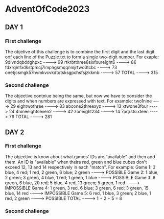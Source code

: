 # AdventOfCode2023

## DAY 1
### First challenge
The objetive of this challenge is to combine the first digit and the last digit oof each line of the Puzzle.txt
to form a single two-digit number. For exaple:
    9dlvndqbddghpxc                             ----> 99
    rtkrbtthree8sixfoureight6                   ----> 86
    fdxrqmfxdkstpmcj7lmphgsmqqnmjrtwo3tcbc      ----> 73
    onetjcsmgk57nvmkvcvkdtqtsksgpchsfsjzkkmb    ----> 57
                                        TOTAL   ----> 315

### Second challenge
The objective contniue being the same, but now we have to consider the digits and when numbers are expressed with text.
For example:
    two1nine            ----> 29
    eightwothree        ----> 83 
    abcone2threexyz     ----> 13
    xtwone3four         ----> 24
    4nineeightseven2    ----> 42
    zoneight234         ----> 14
    7pqrstsixteen       ----> 76
                TOTAL   ----> 281

## DAY 2
### First challenge
The objective is know about what games' IDs are "available" and then add them. An ID is "available" when theirs red, green and blue cubes
don't exceed 12, 13 and 14 respectively in each "match". For example:
    Game 1: 3 blue, 4 red; 1 red, 2 green, 6 blue; 2 green                          ---->  POSSIBLE
    Game 2: 1 blue, 2 green; 3 green, 4 blue, 1 red; 1 green, 1 blue                ---->  POSSIBLE
    Game 3: 8 green, 6 blue, 20 red; 5 blue, 4 red, 13 green; 5 green, 1 red        ---->  IMPOSSIBLE
    Game 4: 1 green, 3 red, 6 blue; 3 green, 6 red; 3 green, 15 blue, 14 red        ---->  IMPOSSIBLE
    Game 5: 6 red, 1 blue, 3 green; 2 blue, 1 red, 2 green                          ---->  POSSIBLE
                                                                            TOTAL   ---->  1 + 2 + 5 = 8

### Second challenge